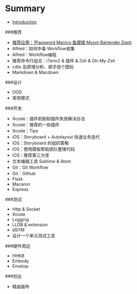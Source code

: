 # Summary

* [Introduction](README.md)

###推荐
* [推荐应用：1Password Manico 鱼摆摆 Moom Bartender Dash](publish/recommendation.md)
* Alfred：如何中毒 Workflow收集
* Alfred：Workflow编程
* 推荐命令行组合：iTerm2 & 插件 & Zsh & Oh-My-Zsh
* cdto 及原理分析，顺手改个图标
* Markdown & Macdown

###设计
* OOD
* 常用模式

###开发
* Xcode：插件机制和插件失效解决办法
* Xcode：推荐的一些插件
* Xcode：Tips
* iOS：Storyboard + Autolayout 快速业务迭代
* iOS：Storyboard 的组织策略
* iOS：使用模板帮助团队整理代码
* iOS：推荐第三方库
* 文本编辑工具 Sublime & Atom
* Git：Git Workflow
* Git：Github
* Flask
* Macaron
* Express

###测试
* Http & Socket
* Xcode
* Logging
* LLDB & extension
* dSYM
* 设计一个单元测试工具

###硬件周边
* HHKB
* Embody
* Envelop

###创业
* 精益画布

